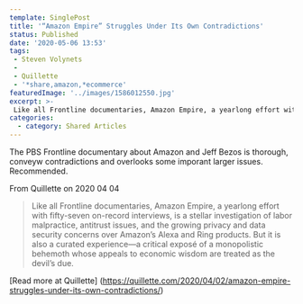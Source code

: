 ```yaml
---
template: SinglePost
title: '“Amazon Empire” Struggles Under Its Own Contradictions'
status: Published
date: '2020-05-06 13:53'
tags:
 - Steven Volynets
 -
 - Quillette
 - '*share,amazon,*ecommerce'
featuredImage: '../images/1586012550.jpg'
excerpt: >-
 Like all Frontline documentaries, Amazon Empire, a yearlong effort with fifty-seven on-record interviews, is a stellar investigation of labor malpractice, antitrust issues, and the growing privacy and data security concerns over Amazon’s Alexa and Ring products. But it is also a curated experience—a critical exposé of a monopolistic behemoth whose appeals to economic wisdom are treated as the devil’s due.
categories:
  - category: Shared Articles
---
```

The PBS Frontline documentary about Amazon and Jeff Bezos is thorough, conveyw contradictions and overlooks some imporant larger issues. Recommended.

From Quillette on 2020 04 04
> Like all Frontline documentaries, Amazon Empire, a yearlong effort with fifty-seven on-record interviews, is a stellar investigation of labor malpractice, antitrust issues, and the growing privacy and data security concerns over Amazon’s Alexa and Ring products. But it is also a curated experience—a critical exposé of a monopolistic behemoth whose appeals to economic wisdom are treated as the devil’s due.

[Read more at Quillette] (https://quillette.com/2020/04/02/amazon-empire-struggles-under-its-own-contradictions/)
